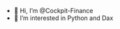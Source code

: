 - 👋 Hi, I’m @Cockpit-Finance
- 👀 I’m interested in Python and Dax


<!---
Cockpit-Finance/Cockpit-Finance is a ✨ special ✨ repository because its `README.md` (this file) appears on your GitHub profile.
You can click the Preview link to take a look at your changes.
--->
